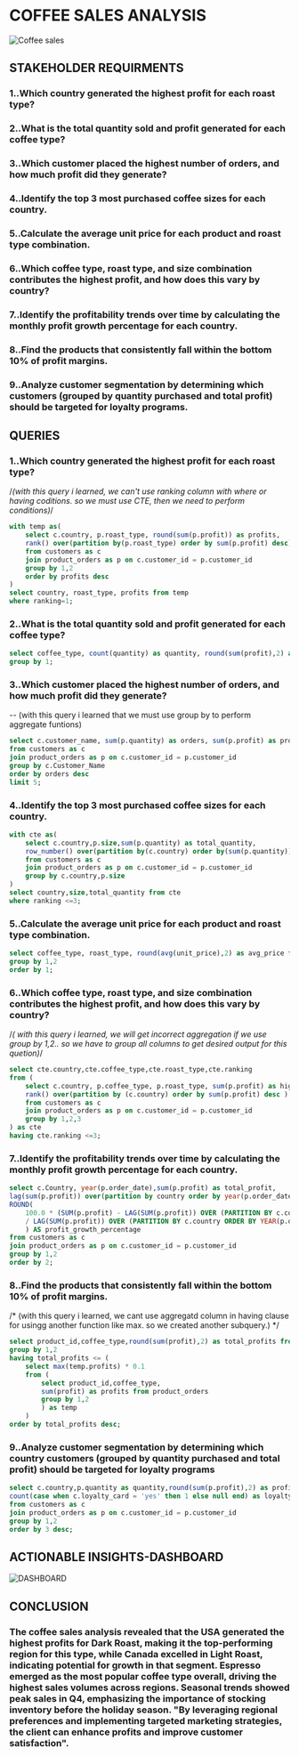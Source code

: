 # COFFEE SALES ANALYSIS
![Coffee sales](https://github.com/Srinathp712/SQL_project/blob/main/coffee.pic)
## STAKEHOLDER REQUIRMENTS
### 1..Which country generated the highest profit for each roast type?
### 2..What is the total quantity sold and profit generated for each coffee type?
### 3..Which customer placed the highest number of orders, and how much profit did they generate?
### 4..Identify the top 3 most purchased coffee sizes for each country.
### 5..Calculate the average unit price for each product and roast type combination.
### 6..Which coffee type, roast type, and size combination contributes the highest profit, and how does this vary by country?
### 7..Identify the profitability trends over time by calculating the monthly profit growth percentage for each country.
### 8..Find the products that consistently fall within the bottom 10% of profit margins.
### 9..Analyze customer segmentation by determining which customers (grouped by quantity purchased and total profit) should be targeted for loyalty programs.

## QUERIES
### 1..Which country generated the highest profit for each roast type?
/*(with this query i learned, we can't use ranking column with where or having coditions. so we must use CTE, then we need to perform conditions)*/

```SQL
with temp as(
	select c.country, p.roast_type, round(sum(p.profit)) as profits,
	rank() over(partition by(p.roast_type) order by sum(p.profit) desc) as ranking
	from customers as c
	join product_orders as p on c.customer_id = p.customer_id
	group by 1,2
    order by profits desc
)
select country, roast_type, profits from temp
where ranking=1;
```

### 2..What is the total quantity sold and profit generated for each coffee type?

```sql
select coffee_type, count(quantity) as quantity, round(sum(profit),2) as profit from product_orders
group by 1;
```
### 3..Which customer placed the highest number of orders, and how much profit did they generate?
-- (with this query i learned that we must use group by to perform aggregate funtions)

```sql
select c.customer_name, sum(p.quantity) as orders, sum(p.profit) as profits
from customers as c
join product_orders as p on c.customer_id = p.customer_id
group by c.Customer_Name
order by orders desc
limit 5;
```

### 4..Identify the top 3 most purchased coffee sizes for each country.

```sql
with cte as(
	select c.country,p.size,sum(p.quantity) as total_quantity,
    row_number() over(partition by(c.country) order by(sum(p.quantity))desc) as ranking
    from customers as c
    join product_orders as p on c.customer_id = p.customer_id
	group by c.country,p.size
)
select country,size,total_quantity from cte
where ranking <=3;
```

### 5..Calculate the average unit price for each product and roast type combination.

```sql
select coffee_type, roast_type, round(avg(unit_price),2) as avg_price from product_orders
group by 1,2
order by 1;
```


### 6..Which coffee type, roast type, and size combination contributes the highest profit, and how does this vary by country? 
/*( with this query i learned, we will get incorrect aggregation if we use group by 1,2.. so we have to group all columns
to get desired output  for this quetion)*/

```sql
select cte.country,cte.coffee_type,cte.roast_type,cte.ranking
from (
	select c.country, p.coffee_type, p.roast_type, sum(p.profit) as highest_profit,
	rank() over(partition by (c.country) order by sum(p.profit) desc ) as ranking
	from customers as c
	join product_orders as p on c.customer_id = p.customer_id
	group by 1,2,3
) as cte
having cte.ranking <=3;
```

### 7..Identify the profitability trends over time by calculating the monthly profit growth percentage for each country.

```sql
select c.Country, year(p.order_date),sum(p.profit) as total_profit,
lag(sum(p.profit)) over(partition by country order by year(p.order_date) asc) as yearly_profit,
ROUND(
	100.0 * (SUM(p.profit) - LAG(SUM(p.profit)) OVER (PARTITION BY c.country ORDER BY YEAR(p.order_date)))
	/ LAG(SUM(p.profit)) OVER (PARTITION BY c.country ORDER BY YEAR(p.order_date)),2
    ) AS profit_growth_percentage
from customers as c
join product_orders as p on c.customer_id = p.customer_id
group by 1,2
order by 2;
```


### 8..Find the products that consistently fall within the bottom 10% of profit margins.
/* (with this query i learned, we cant use aggregatd column in having clause for usingg another function like max.
so we created another subquery.) */

```sql
select product_id,coffee_type,round(sum(profit),2) as total_profits from product_orders
group by 1,2
having total_profits <= (
	select max(temp.profits) * 0.1
    from (
		select product_id,coffee_type,
        sum(profit) as profits from product_orders
        group by 1,2
		) as temp
	)
order by total_profits desc;
```

### 9..Analyze customer segmentation by determining which country customers (grouped by quantity purchased and total profit) should be targeted for loyalty programs

```sql
select c.country,p.quantity as quantity,round(sum(p.profit),2) as profits,
count(case when c.loyalty_card = 'yes' then 1 else null end) as loyalty
from customers as c 
join product_orders as p on c.customer_id = p.customer_id
group by 1,2
order by 3 desc;
```
## ACTIONABLE INSIGHTS-DASHBOARD
![DASHBOARD](https://github.com/Srinathp712/SQL_project/blob/main/Excel_Dashboard.png)

## CONCLUSION
### The coffee sales analysis revealed that the USA generated the highest profits for Dark Roast, making it the top-performing region for this type, while Canada excelled in Light Roast, indicating potential for growth in that segment. Espresso emerged as the most popular coffee type overall, driving the highest sales volumes across regions. Seasonal trends showed peak sales in Q4, emphasizing the importance of stocking inventory before the holiday season. "By leveraging regional preferences and implementing targeted marketing strategies, the client can enhance profits and improve customer satisfaction".
